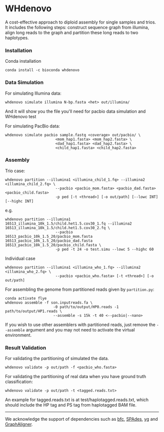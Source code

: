 # WHdenovo
A cost-effective approach to diploid assembly for single samples and trios. It includes the following steps: construct sequence graph from illumina, align long reads to the graph and partition these long reads to two haplotypes.

### Installation

Conda installation
```
conda install -c bioconda whdenovo
```

### Data Simulation

For simulating Illumina data:
```
whdenovo simulate illumina N-bp.fasta <het> out/illumina/
```
And it will show you the file you'll need for pacbio data simulation and WHdenovo test

For simulating PacBio data:
```
whdenovo simulate pacbio sample.fastq <coverage> out/pacbio/ \
                       <mom_hap1.fasta> <mom_hap2.fasta> \
                       <dad_hap1.fasta> <dad_hap2.fasta> \
                       <child_hap1.fasta> <child_hap2.fasta>
```
### Assembly

Trio case:
```
whdenovo partition --illumina1 <illumina_child_1.fq> --illumina2 <illumina_child_2.fq> \
                       --pacbio <pacbio_mom.fasta> <pacbio_dad.fasta> <pacbio_child.fasta>
                       -p ped [-t <thread>] [-o out/path] [--lowc INT] [--highc INT]
```

e.g.

```
whdenovo partition --illumina1 16513_illumina_10k_1.5/child.het1.5.cov30_1.fq --illumina2 16513_illumina_10k_1.5/child.het1.5.cov30_2.fq \
                       --pacbio 16513_pacbio_10k_1.5_20/pacbio_mom.fasta 16513_pacbio_10k_1.5_20/pacbio_dad.fasta 16513_pacbio_10k_1.5_20/pacbio_child.fasta \
                       -p ped -t 24 -o test.simu --lowc 5 --highc 60
```

Individual case
```
whdenovo partition --illumina1 <illumina_who_1.fq> --illumina2 <illumina_who_2.fq> \ 
                       --pacbio <pacbio_who.fasta> [-t <thread>] [-o out/path]
```
For assembling the genome from partitioned reads given by ```partition.py```:

```
conda activate flye
whdenovo assemble -f son.inputreads.fa \
                      -0 path/to/output/HP0.reads -1 path/to/output/HP1.reads \
                      --assemble -s 15k -t 40 <--pacbio|--nano>
```
If you wish to use other assemblers with partitioned reads, just remove the ```--assemble``` argument and you may not need to activate the virtual environment.

### Result Validation

For validating the partitioning of simulated the data.
```
whdenovo validate -p out/path -f <pacbio_who.fasta>
```
For validating the partitioning of real data when you have ground truth classification:
```
whdenovo validate -p out/path -t <tagged.reads.txt>
```
An example for tagged.reads.txt is at test/haplotagged.reads.txt, which should include the HP tag and PS tag from haplotagged BAM file.
***
We acknowledge the support of dependencies such as [bfc](https://github.com/lh3/bfc), [SPAdes](http://cab.spbu.ru/software/spades/), [vg](https://github.com/vgteam/vg) and [GraphAligner](https://github.com/maickrau/GraphAligner).
